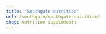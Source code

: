 ```yaml
---
title: "Southgate Nutrition"
url: /southgate/southgate-nutrition/
shop: nutrition supplements
---
```


